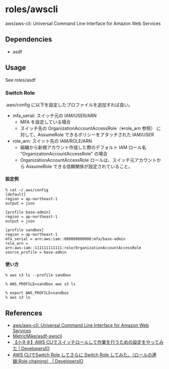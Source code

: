 # roles/awscli
aws/aws-cli: Universal Command Line Interface for Amazon Web Services



## Dependencies
- asdf



## Usage
See roles/asdf


### Switch Role
.aws/config に以下を設定したプロファイルを追加すれば良い。

- mfa_serial: スイッチ元の IAM/USER/ARN
  - MFA を設定している場合
  - スイッチ先の OrganizationAccountAccessRole（※role_arn 参照） に対して、AssumeRole できるポリシーをアタッチされた IAM/USER
- role_arn: スイット先の IAM/ROLE/ARN
  - 組織から新規アカウント作成した際のデフォルト IAM ロール名 "OrganizationAccountAccessRole" の場合
  - OrganizationAccountAccessRole ロールは、スイッチ元アカウントから AssumeRole できる信頼関係が設定されていること。

#### 設定例
```
% cat ~/.aws/config 
[default]
region = ap-northeast-1
output = json

[profile base-admin]
region = ap-northeast-1
output = json

[profile sandbox]
region = ap-northeast-1
mfa_serial = arn:aws:iam::000000000000:mfa/base-admin
role_arn = arn:aws:iam::111111111111:role/OrganizationAccountAccessRole
source_profile = base-admin
```

#### 使い方
```
% aws s3 ls --profile sandbox

% AWS_PROFILE=sandbox aws s3 ls

% export AWS_PROFILE=sandbox
% aws s3 ls                 
```



## References
- [aws/aws-cli: Universal Command Line Interface for Amazon Web Services](https://github.com/aws/aws-cli)
- [MetricMike/asdf-awscli](https://github.com/MetricMike/asdf-awscli)
- [【小ネタ】AWS CLIでスイッチロールして作業を行うための設定をやってみた | DevelopersIO](https://dev.classmethod.jp/articles/cli-switch-role/)
- [AWS CLIでSwitch Role してさらに Switch Role してみた。（ロールの連鎖:Role chaining） | DevelopersIO](https://dev.classmethod.jp/articles/role-chaining/#toc-16)

